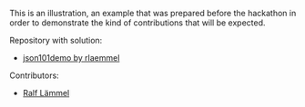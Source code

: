 This is an illustration, an example that was prepared before the hackathon in order to demonstrate the kind of contributions that will be expected.

Repository with solution:
* [json101demo by rlaemmel](http://github.com/rlaemmel/json101demo)

Contributors:
* [Ralf Lämmel](http://github.com/rlaemmel)

